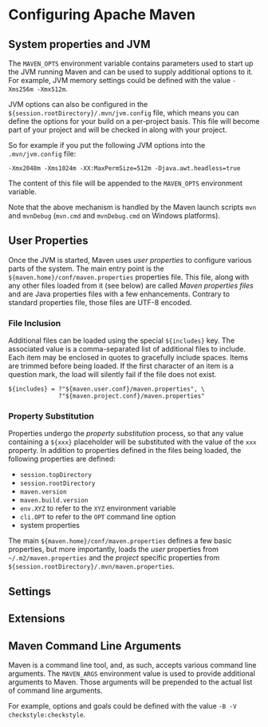 <!--
Licensed to the Apache Software Foundation (ASF) under one
or more contributor license agreements.  See the NOTICE file
distributed with this work for additional information
regarding copyright ownership.  The ASF licenses this file
to you under the Apache License, Version 2.0 (the
"License"); you may not use this file except in compliance
with the License.  You may obtain a copy of the License at

    http://www.apache.org/licenses/LICENSE-2.0

Unless required by applicable law or agreed to in writing,
software distributed under the License is distributed on an
"AS IS" BASIS, WITHOUT WARRANTIES OR CONDITIONS OF ANY
KIND, either express or implied.  See the License for the
specific language governing permissions and limitations
under the License.
-->
# Configuring Apache Maven

## System properties and JVM

The `MAVEN_OPTS` environment variable contains parameters used to 
start up the JVM running Maven and can be used to supply additional 
options to it. For example, JVM memory settings could be defined 
with the value `-Xms256m -Xmx512m`.

JVM options can also be configured in the 
`${session.rootDirectory}/.mvn/jvm.config` file, which means you can 
define the options for your build on a per-project basis. This file 
will become part of your project and will be checked in along with 
your project.

So for example if you put the following JVM options into the 
`.mvn/jvm.config` file:
```
-Xmx2048m -Xms1024m -XX:MaxPermSize=512m -Djava.awt.headless=true
```

The content of this file will be appended to the `MAVEN_OPTS` 
environment variable.

Note that the above mechanism is handled by the Maven launch 
scripts `mvn` and `mvnDebug` (`mvn.cmd` and `mvnDebug.cmd` on 
Windows platforms).

## User Properties

Once the JVM is started, Maven uses _user properties_ to configure
various parts of the system. The main entry point is the 
`${maven.home}/conf/maven.properties` properties file. This file,
along with any other files loaded from it (see below) are called
_Maven properties files_ and are Java properties files with a 
few enhancements. Contrary to standard properties file, those files 
are UTF-8 encoded.
 
### File Inclusion

Additional files can be loaded using the special `${includes}` key. 
The associated value is a comma-separated list of additional files to 
include. Each item may be enclosed in quotes to gracefully include spaces. 
Items are trimmed before being loaded.  If the first character of an item 
is a question mark, the load will silently fail if the file does not exist.
```
${includes} = ?"${maven.user.conf}/maven.properties", \
              ?"${maven.project.conf}/maven.properties"
```

### Property Substitution

Properties undergo the _property substitution_ process, so that any 
value containing a `${xxx}` placeholder will be substituted with the value 
of the `xxx` property. In addition to properties defined in the files
being loaded, the following properties are defined:
* `session.topDirectory`
* `session.rootDirectory`
* `maven.version`
* `maven.build.version`
* `env.XYZ` to refer to the `XYZ` environment variable
* `cli.OPT` to refer to the `OPT` command line option
* system properties

The main `${maven.home}/conf/maven.properties` defines a few basic properties,
but more importantly, loads the _user_ properties from `~/.m2/maven.properties`
and the _project_ specific properties from `${session.rootDirectory}/.mvn/maven.properties`.

## Settings

## Extensions

## Maven Command Line Arguments

Maven is a command line tool, and, as such, accepts various command
line arguments.  The `MAVEN_ARGS` environment value is used to
provide additional arguments to Maven.  Those arguments will be
prepended to the actual list of command line arguments.

For example, options and goals could be defined with the value
`-B -V checkstyle:checkstyle`.

